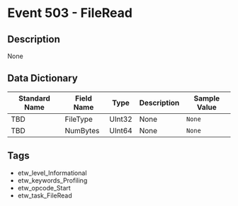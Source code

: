 # Event 503 - FileRead

## Description
None

## Data Dictionary
|Standard Name|Field Name|Type|Description|Sample Value|
|---|---|---|---|---|
|TBD|FileType|UInt32|None|`None`|
|TBD|NumBytes|UInt64|None|`None`|

## Tags
* etw_level_Informational
* etw_keywords_Profiling
* etw_opcode_Start
* etw_task_FileRead